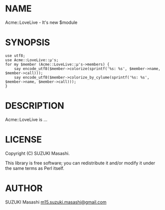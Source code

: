 # NAME

Acme::LoveLive - It's new $module

# SYNOPSIS

    use utf8;
    use Acme::LoveLive::μ's;
    for my $member (Acme::LoveLive::μ's->members) {
        say encode_utf8($member->colorize(sprintf('%s: %s', $member->name, $member->call)));
        say encode_utf8($member->colorize_by_cylume(sprintf('%s: %s', $member->name, $member->call)));
    }



# DESCRIPTION

Acme::LoveLive is ...

# LICENSE

Copyright (C) SUZUKI Masashi.

This library is free software; you can redistribute it and/or modify
it under the same terms as Perl itself.

# AUTHOR

SUZUKI Masashi <m15.suzuki.masashi@gmail.com>
